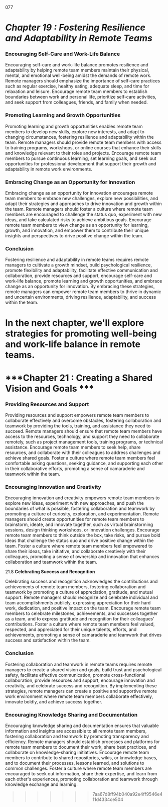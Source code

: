 077




# ***Chapter 19 : Fostering Resilience and Adaptability in Remote Teams***


### **Encouraging Self-Care and Work-Life Balance**

Encouraging self-care and work-life balance promotes resilience and adaptability by helping remote team members maintain their physical, mental, and emotional well-being amidst the demands of remote work. Remote managers should emphasize the importance of self-care practices such as regular exercise, healthy eating, adequate sleep, and time for relaxation and leisure. Encourage remote team members to establish boundaries between work and personal life, prioritize self-care activities, and seek support from colleagues, friends, and family when needed.

### **Promoting Learning and Growth Opportunities**

Promoting learning and growth opportunities enables remote team members to develop new skills, explore new interests, and adapt to changing circumstances, fostering resilience and adaptability within the team. Remote managers should provide remote team members with access to training programs, workshops, or online courses that enhance their skills and knowledge relevant to their roles and projects. Encourage remote team members to pursue continuous learning, set learning goals, and seek out opportunities for professional development that support their growth and adaptability in remote work environments.

### **Embracing Change as an Opportunity for Innovation**

Embracing change as an opportunity for innovation encourages remote team members to embrace new challenges, explore new possibilities, and adapt their strategies and approaches to drive innovation and growth within the team. Remote managers should foster a culture where remote team members are encouraged to challenge the status quo, experiment with new ideas, and take calculated risks to achieve ambitious goals. Encourage remote team members to view change as an opportunity for learning, growth, and innovation, and empower them to contribute their unique insights and perspectives to drive positive change within the team.

### **Conclusion**

Fostering resilience and adaptability in remote teams requires remote managers to cultivate a growth mindset, build psychological resilience, promote flexibility and adaptability, facilitate effective communication and collaboration, provide resources and support, encourage self-care and work-life balance, promote learning and growth opportunities, and embrace change as an opportunity for innovation. By embracing these strategies, remote managers can empower remote team members to thrive in dynamic and uncertain environments, driving resilience, adaptability, and success within the team.

In the next chapter, we'll explore strategies for promoting well-being and work-life balance in remote teams.
=======
# ***Chapter 21 : Creating a Shared Vision and Goals ***

### **Providing Resources and Support**

Providing resources and support empowers remote team members to collaborate effectively and overcome obstacles, fostering collaboration and teamwork by providing the tools, training, and assistance they need to succeed. Remote managers should ensure that remote team members have access to the resources, technology, and support they need to collaborate remotely, such as project management tools, training programs, or technical assistance. Encourage remote team members to seek help, share resources, and collaborate with their colleagues to address challenges and achieve shared goals. Foster a culture where remote team members feel comfortable asking questions, seeking guidance, and supporting each other in their collaborative efforts, promoting a sense of camaraderie and teamwork within the team.

### **Encouraging Innovation and Creativity**

Encouraging innovation and creativity empowers remote team members to explore new ideas, experiment with new approaches, and push the boundaries of what is possible, fostering collaboration and teamwork by promoting a culture of curiosity, exploration, and experimentation. Remote managers should create opportunities for remote team members to brainstorm, ideate, and innovate together, such as virtual brainstorming sessions, design thinking workshops, or innovation challenges. Encourage remote team members to think outside the box, take risks, and pursue bold ideas that challenge the status quo and drive positive change within the team. Foster a culture where remote team members feel empowered to share their ideas, take initiative, and collaborate creatively with their colleagues, promoting a sense of ownership and innovation that enhances collaboration and teamwork within the team.

21.8 **Celebrating Success and Recognition**

Celebrating success and recognition acknowledges the contributions and achievements of remote team members, fostering collaboration and teamwork by promoting a culture of appreciation, gratitude, and mutual support. Remote managers should recognize and celebrate individual and team accomplishments publicly, expressing appreciation for their hard work, dedication, and positive impact on the team. Encourage remote team members to celebrate milestones, achievements, and successes together as a team, and to express gratitude and recognition for their colleagues' contributions. Foster a culture where remote team members feel valued, respected, and appreciated for their unique talents, efforts, and achievements, promoting a sense of camaraderie and teamwork that drives success and satisfaction within the team.

### **Conclusion**

Fostering collaboration and teamwork in remote teams requires remote managers to create a shared vision and goals, build trust and psychological safety, facilitate effective communication, promote cross-functional collaboration, provide resources and support, encourage innovation and creativity, and celebrate success and recognition. By implementing these strategies, remote managers can create a positive and supportive remote work environment where remote team members collaborate effectively, innovate boldly, and achieve success together.


### **Encouraging Knowledge Sharing and Documentation**

Encouraging knowledge sharing and documentation ensures that valuable information and insights are accessible to all remote team members, fostering collaboration and teamwork by promoting transparency and efficiency. Remote managers should establish processes and platforms for remote team members to document their work, share best practices, and collaborate on knowledge-sharing initiatives. Encourage remote team members to contribute to shared repositories, wikis, or knowledge bases, and to document their processes, lessons learned, and solutions to common challenges. Foster a culture where remote team members are encouraged to seek out information, share their expertise, and learn from each other's experiences, promoting collaboration and teamwork through knowledge exchange and learning.
>>>>>>> 7aa67d8ff94b040a92e4ff9546e411d4334ce504
